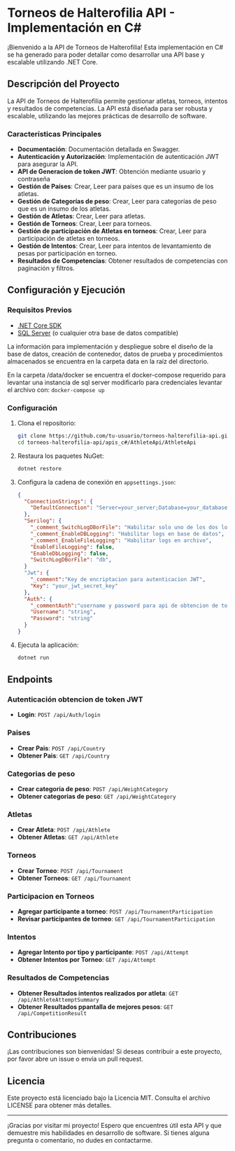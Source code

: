 # Torneos de Halterofilia API - Implementación en C#

¡Bienvenido a la API de Torneos de Halterofilia! Esta implementación en C# se ha generado para poder detallar como desarrollar una API base y escalable utilizando .NET Core.

## Descripción del Proyecto

La API de Torneos de Halterofilia permite gestionar atletas, torneos, intentos y resultados de competencias. La API está diseñada para ser robusta y escalable, utilizando las mejores prácticas de desarrollo de software.

### Características Principales

- **Documentación**: Documentación detallada en Swagger.
- **Autenticación y Autorización**: Implementación de autenticación JWT para asegurar la API.
- **API de Generacion de token JWT**: Obtención mediante usuario y contraseña
- **Gestión de Países**: Crear, Leer para países que es un insumo de los atletas.
- **Gestión de Categorías de peso**: Crear, Leer para categorías de peso que es un insumo de los atletas.
- **Gestión de Atletas**: Crear, Leer para atletas.
- **Gestión de Torneos**: Crear, Leer para torneos.
- **Gestión de participación de Atletas en torneos**: Crear, Leer para participación de atletas en torneos.
- **Gestión de Intentos**: Crear, Leer para intentos de levantamiento de pesas por participación en torneo.
- **Resultados de Competencias**: Obtener resultados de competencias con paginación y filtros.


## Configuración y Ejecución

### Requisitos Previos

- [.NET Core SDK](https://dotnet.microsoft.com/download)
- [SQL Server](https://www.microsoft.com/en-us/sql-server/sql-server-downloads) (o cualquier otra base de datos compatible)

La información para implementación y despliegue sobre el diseño de la base de datos, creación de contenedor, datos de prueba y procedimientos almacenados se encuentra en la carpeta data en la raíz del directorio.

En la carpeta /data/docker se encuentra el docker-compose requerido para levantar una instancia de sql server modificarlo para credenciales
levantar el archivo con: ```docker-compose up```


### Configuración

1. Clona el repositorio:
    ```sh
    git clone https://github.com/tu-usuario/torneos-halterofilia-api.git
    cd torneos-halterofilia-api/apis_c#/AthleteApi/AthleteApi
    ```

2. Restaura los paquetes NuGet:
    ```sh
    dotnet restore
    ```

3. Configura la cadena de conexión en `appsettings.json`:
    ```json
    {
      "ConnectionStrings": {
        "DefaultConnection": "Server=your_server;Database=your_database;User Id=your_user;Password=your_password;"
      },
      "Serilog": {
        "_comment_SwitchLogDBorFile": "Habilitar solo uno de los dos logs DB o Archivo se puede usar file o db",
        "_comment_EnableDBLogging": "Habilitar logs en base de datos",
        "_comment_EnableFileLogging": "Habilitar logs en archivo",
        "EnableFileLogging": false,
        "EnableDbLogging": false,
        "SwitchLogDBorFile": "db",
      }
      "Jwt": {
        "_comment":"Key de encriptacion para autenticacion JWT",
        "Key": "your_jwt_secret_key"
      },
      "Auth": {
        "_commentAuth":"username y password para api de obtencion de token JWT",
        "Username": "string",
        "Password": "string"
      }
    }
    ```

4. Ejecuta la aplicación:
    ```sh
    dotnet run
    ```

## Endpoints

### Autenticación obtencion de token JWT
- **Login**: `POST /api/Auth/login`

### Paises
- **Crear Pais**: `POST /api/Country`
- **Obtener Pais**: `GET /api/Country`

### Categorias de peso
- **Crear categoria de peso**: `POST /api/WeightCategory`
- **Obtener categorias de peso**: `GET /api/WeightCategory`

### Atletas
- **Crear Atleta**: `POST /api/Athlete`
- **Obtener Atletas**: `GET /api/Athlete`

### Torneos
- **Crear Torneo**: `POST /api/Tournament`
- **Obtener Torneos**: `GET /api/Tournament`

### Participacion en Torneos
- **Agregar participante a torneo**: `POST /api/TournamentParticipation`
- **Revisar participantes de torneo**: `GET /api/TournamentParticipation`

### Intentos
- **Agregar Intento por tipo y participante**: `POST /api/Attempt`
- **Obtener Intentos por Torneo**: `GET /api/Attempt`

### Resultados de Competencias
- **Obtener Resultados intentos realizados por atleta**: `GET /api/AthleteAttemptSummary`
- **Obtener Resultados ppantalla de mejores pesos**: `GET /api/CompetitionResult`


## Contribuciones
¡Las contribuciones son bienvenidas! Si deseas contribuir a este proyecto, por favor abre un issue o envía un pull request.

## Licencia
Este proyecto está licenciado bajo la Licencia MIT. Consulta el archivo LICENSE para obtener más detalles.

---

¡Gracias por visitar mi proyecto! Espero que encuentres útil esta API y que demuestre mis habilidades en desarrollo de software. Si tienes alguna pregunta o comentario, no dudes en contactarme.

